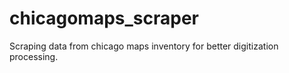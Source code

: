 # chicagomaps_scraper
Scraping data from chicago maps inventory for better digitization processing.
